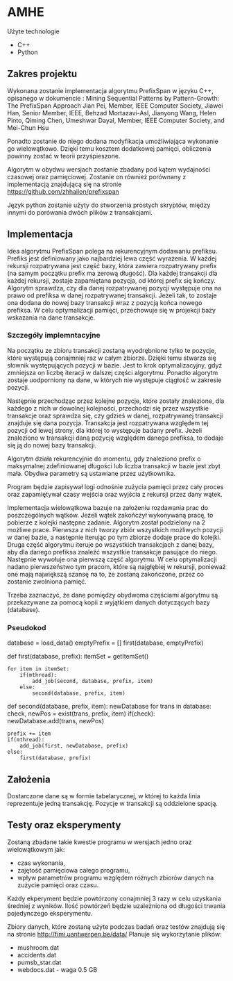 # AMHE

Użyte technologie
* C++
* Python

## Zakres projektu
Wykonana zostanie implementacja algorytmu PrefixSpan w języku C++, opisanego w dokumencie :
Mining Sequential Patterns by Pattern-Growth: The PrefixSpan Approach
Jian Pei, Member, IEEE Computer Society, Jiawei Han, Senior Member, IEEE,
Behzad Mortazavi-Asl, Jianyong Wang, Helen Pinto, Qiming Chen,
Umeshwar Dayal, Member, IEEE Computer Society, and Mei-Chun Hsu

Ponadto zostanie do niego dodana modyfikacja umożliwiająca wykonanie go wielowątkowo. Dzięki temu kosztem dodatkowej pamięci, obliczenia powinny zostać w teorii przyśpieszone. 

Algorytm w obydwu wersjach zostanie zbadany pod kątem wydajności czasowej oraz pamięciowej. Zostanie on również porównany z implementacją znajdującą się na stronie 
https://github.com/zhhailon/prefixspan

Język python zostanie użyty do stworzenia prostych skryptów, między innymi do porówania dwóch plików z transakcjami.

## Implementacja
Idea algorytmu PrefixSpan polega na rekurencyjnym dodawaniu prefiksu. Prefiks jest definiowany jako najbardziej lewa część wyrażenia.
W każdej rekursji rozpatrywana jest część bazy, która zawiera rozpatrywany prefix (na samym początku prefix ma zerową długość). Dla każdej transakcji dla każdej rekursji, zostaje zapamiętana pozycja, od której prefix się kończy. Algorytm sprawdza, czy dla danej rozpatrywanej pozycji występuje ona na prawo od prefiksa w danej rozpatrywanej transakcji. Jeżeli tak, to zostaje ona dodana do nowej bazy transakcji wraz z pozycją końca nowego prefiksa. 
W celu optymalizacji pamięci, przechowuje się w projekcji bazy wskazania na dane transakcje.

### Szczegóły implemntacyjne
Na początku ze zbioru transakcji zostaną wyodrębnione tylko te pozycje, które występują conajmniej raz w całym zbiorze. Dzięki temu stwarza się słownik występujących pozycji w bazie. Jest to krok optymalizacyjny, gdyż zmniejsza on liczbę iteracji w dalszej części algorytmu. Ponadto algorytm zostaje uodporniony na dane, w których nie występuje ciągłość w zakresie pozycji.

Następnie przechodząc przez kolejne pozycje, które zostały znalezione, dla każdego z nich w dowolnej kolejności, przechodzi się przez wszystkie transakcje oraz sprawdza się, czy gdzieś w danej, rozpatrywanej transakcji znajduje się dana pozycja. Transakcja jest rozpatrywana względem tej pozycji od lewej strony, dla której to występuje badany prefix. Jeżeli znaleziono w transakcji daną pozycję względem danego prefiksa, to dodaje się ją do nowej bazy transakcji.

Algorytm działa rekurencyjnie do momentu, gdy znaleziono prefix o maksymalnej zdefiniowanej długości lub liczba transakcji w bazie jest zbyt mała. Obydwa parametry są ustawiane przez użytkownika.

Program będzie zapisywał logi odnośnie zużycia pamięci przez cały proces oraz zapamiętywał czasy wejścia oraz wyjścia z rekursji przez dany wątek.
 
Implementacja wielowątkowa bazuje na założeniu rozdawania prac do poszczególnych wątków. Jeżeli wątek zakończył wykonywaną pracę, to pobierze z kolejki następne zadanie. Algorytm został podzielony na 2 możliwe prace. Pierwsza z nich tworzy zbiór wszystkich możliwych pozycji w danej bazie, a następnie iterując po tym zbiorze dodaje prace do kolejki.
Druga część algorytmu iteruje po wszystkich transakcjach z danej bazy, aby dla danego prefiksa znaleźć wszystkie transakcje pasujące do niego. Następnie wywołuje ona pierwszą część algorytmu.
W celu optymalizacji nadano pierwszeństwo tym pracom, które są najgłębiej w rekursji, ponieważ one mają największą szansę na to, że zostaną zakończone, przez co zostanie zwolniona pamięć.

Trzeba zaznaczyć, że dane pomiędzy obydwoma częściami algorytmu są przekazywane za pomocą kopii z wyjątkiem danych dotyczących bazy (database).

### Pseudokod
database = load_data()
emptyPrefix = []
first(database, emptyPrefix)

def first(database, prefix):
    itemSet = getItemSet()

    for item in itemSet:
        if(mthread):
            add_job(second, database, prefix, item)
        else:
            second(database, prefix, item)


def second(database, prefix, item):
    newDatabase
    for trans in database:
        check, newPos = exist(trans, prefix, item)
        if(check):
            newDatabase.add(trans, newPos)
    
    prefix += item
    if(mthread):
        add_job(first, newDatabase, prefix)
    else:
        first(database, prefix)

## Założenia
Dostarczone dane są w formie tabelarycznej, w której to każda linia reprezentuje jedną transakcję. Pozycje w transakcji są oddzielone spacją.


## Testy oraz eksperymenty
Zostaną zbadane takie kwestie programu w wersjach jedno oraz wielowątkowym jak:
* czas wykonania,
* zajętość pamięciowa całego programu,
* wpływ parametrów programu względem różnych zbiorów danych na zużycie pamięci oraz czasu.

Każdy ekperyment będzie powtórzony conajmniej 3 razy w celu uzyskania średniej z wyników. Ilość powtórzeń będzie uzależniona od długości trwania pojedynczego eksperymentu.

Zbiory danych, które zostaną użyte podczas badań oraz testów znajdują się na stronie http://fimi.uantwerpen.be/data/ Planuje się wykorzytanie plików:
* mushroom.dat
* accidents.dat
* pumsb_star.dat
* webdocs.dat - waga 0.5 GB